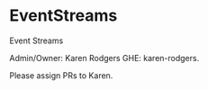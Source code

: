 # EventStreams
Event Streams

Admin/Owner: Karen Rodgers GHE: karen-rodgers.

Please assign PRs to Karen.
